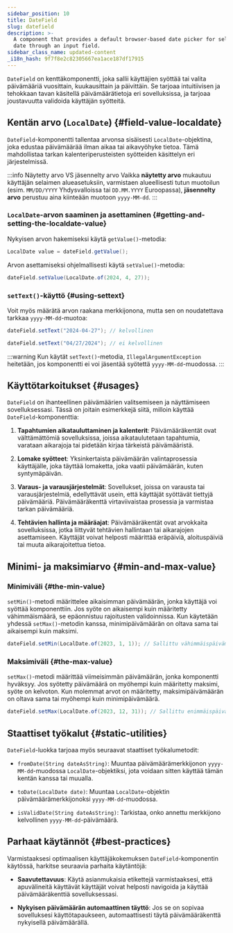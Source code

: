 ```yaml
---
sidebar_position: 10
title: DateField
slug: datefield
description: >-
  A component that provides a default browser-based date picker for selecting a
  date through an input field.
sidebar_class_name: updated-content
_i18n_hash: 9f7f8e2c82305667ea1ace187df17915
---
```

<DocChip chip='shadow' />
<DocChip chip='name' label="dwc-field" />
<DocChip chip='since' label='23.02' />
<JavadocLink type="foundation" location="com/webforj/component/field/DateField" top='true'/>

<ParentLink parent="Field" />

`DateField` on kenttäkomponentti, joka sallii käyttäjien syöttää tai valita päivämääriä vuosittain, kuukausittain ja päivittäin. Se tarjoaa intuitiivisen ja tehokkaan tavan käsitellä päivämäärätietoja eri sovelluksissa, ja tarjoaa joustavuutta validoida käyttäjän syötteitä.

<ComponentDemo 
path='/webforj/datefield?'
javaE='https://raw.githubusercontent.com/webforj/webforj-documentation/refs/heads/main/src/main/java/com/webforj/samples/views/fields/datefield/DateFieldView.java'
/>

## Kentän arvo (`LocalDate`) {#field-value-localdate}

`DateField`-komponentti tallentaa arvonsa sisäisesti `LocalDate`-objektina, joka edustaa päivämäärää ilman aikaa tai aikavyöhyke tietoa. Tämä mahdollistaa tarkan kalenteriperusteisten syötteiden käsittelyn eri järjestelmissä.

:::info Näytetty arvo VS jäsennelty arvo 
Vaikka **näytetty arvo** mukautuu käyttäjän selaimen alueasetuksiin, varmistaen alueellisesti tutun muotoilun (esim. `MM/DD/YYYY` Yhdysvalloissa tai `DD.MM.YYYY` Euroopassa), **jäsennelty arvo** perustuu aina kiinteään muotoon `yyyy-MM-dd`.
:::

### `LocalDate`-arvon saaminen ja asettaminen {#getting-and-setting-the-localdate-value}

Nykyisen arvon hakemiseksi käytä `getValue()`-metodia:

```java
LocalDate value = dateField.getValue();
```

Arvon asettamiseksi ohjelmallisesti käytä `setValue()`-metodia:

```java
dateField.setValue(LocalDate.of(2024, 4, 27));
```

### `setText()`-käyttö {#using-settext}

Voit myös määrätä arvon raakana merkkijonona, mutta sen on noudatettava tarkkaa `yyyy-MM-dd`-muotoa:

```java
dateField.setText("2024-04-27"); // kelvollinen

dateField.setText("04/27/2024"); // ei kelvollinen
```

:::warning
 Kun käytät `setText()`-metodia, `IllegalArgumentException` heitetään, jos komponentti ei voi jäsentää syötettä `yyyy-MM-dd`-muodossa.
:::

## Käyttötarkoitukset {#usages}

`DateField` on ihanteellinen päivämäärien valitsemiseen ja näyttämiseen sovelluksessasi. Tässä on joitain esimerkkejä siitä, milloin käyttää `DateField`-komponenttia:

1. **Tapahtumien aikatauluttaminen ja kalenterit**: Päivämääräkentät ovat välttämättömiä sovelluksissa, joissa aikataulutetaan tapahtumia, varataan aikarajoja tai pidetään kirjaa tärkeistä päivämääristä.

2. **Lomake syötteet**: Yksinkertaista päivämäärän valintaprosessia käyttäjälle, joka täyttää lomaketta, joka vaatii päivämäärän, kuten syntymäpäivän.

3. **Varaus- ja varausjärjestelmät**: Sovellukset, joissa on varausta tai varausjärjestelmiä, edellyttävät usein, että käyttäjät syöttävät tiettyjä päivämääriä. Päivämääräkenttä virtaviivaistaa prosessia ja varmistaa tarkan päivämääriä.

4. **Tehtävien hallinta ja määräajat**: Päivämääräkentät ovat arvokkaita sovelluksissa, jotka liittyvät tehtävien hallintaan tai aikarajojen asettamiseen. Käyttäjät voivat helposti määrittää eräpäiviä, aloituspäiviä tai muuta aikarajoitettua tietoa.

## Minimi- ja maksimiarvo {#min-and-max-value}

### Minimiväli {#the-min-value}
`setMin()`-metodi määrittelee aikaisimman päivämäärän, jonka käyttäjä voi syöttää komponenttiin. Jos syöte on aikaisempi kuin määritetty vähimmäismäärä, se epäonnistuu rajoitusten validoinnissa. Kun käytetään yhdessä `setMax()`-metodin kanssa, minimipäivämäärän on oltava sama tai aikaisempi kuin maksimi.

```java
dateField.setMin(LocalDate.of(2023, 1, 1)); // Sallittu vähimmäispäivämäärä: 1. tammikuuta 2023
```

### Maksimiväli {#the-max-value}
`setMax()`-metodi määrittää viimeisimmän päivämäärän, jonka komponentti hyväksyy. Jos syötetty päivämäärä on myöhempi kuin määritetty maksimi, syöte on kelvoton. Kun molemmat arvot on määritetty, maksimipäivämäärän on oltava sama tai myöhempi kuin minimipäivämäärä.

```java
dateField.setMax(LocalDate.of(2023, 12, 31)); // Sallittu enimmäispäivämäärä: 31. joulukuuta 2023
```

## Staattiset työkalut {#static-utilities}

`DateField`-luokka tarjoaa myös seuraavat staattiset työkalumetodit:

- `fromDate(String dateAsString)`: Muuntaa päivämäärämerkkijonon `yyyy-MM-dd`-muodossa `LocalDate`-objektiksi, jota voidaan sitten käyttää tämän kentän kanssa tai muualla.

- `toDate(LocalDate date)`: Muuntaa `LocalDate`-objektin päivämäärämerkkijonoksi `yyyy-MM-dd`-muodossa.

- `isValidDate(String dateAsString)`: Tarkistaa, onko annettu merkkijono kelvollinen `yyyy-MM-dd`-päivämäärä.

## Parhaat käytännöt {#best-practices}

Varmistaaksesi optimaalisen käyttäjäkokemuksen `DateField`-komponentin käytössä, harkitse seuraavia parhaita käytäntöjä:

- **Saavutettavuus**: Käytä asianmukaisia etikettejä varmistaaksesi, että apuvälineitä käyttävät käyttäjät voivat helposti navigoida ja käyttää päivämääräkenttiä sovelluksessasi.

- **Nykyisen päivämäärän automaattinen täyttö**: Jos se on sopivaa sovelluksesi käyttötapaukseen, automaattisesti täytä päivämääräkenttä nykyisellä päivämäärällä.

